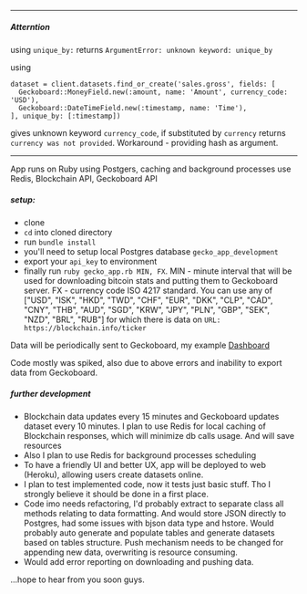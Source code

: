 ___
##### Atterntion

using `unique_by:` returns `ArgumentError: unknown keyword: unique_by`

using
```
dataset = client.datasets.find_or_create('sales.gross', fields: [
  Geckoboard::MoneyField.new(:amount, name: 'Amount', currency_code: 'USD'),
  Geckoboard::DateTimeField.new(:timestamp, name: 'Time'),
], unique_by: [:timestamp])
```
gives unknown keyword `currency_code`, if substituted by `currency` returns `currency was not provided`. Workaround - providing hash as argument.
___

App runs on Ruby using Postgers, caching and background processes use Redis, Blockchain API, Geckoboard API

##### setup:
- clone
- `cd` into cloned directory
- run `bundle install`
- you'll need to setup local Postgres database `gecko_app_development`
- export your `api_key` to environment
- finally run `ruby gecko_app.rb MIN, FX`. MIN - minute interval that will be used for downloading bitcoin stats and putting them to Geckoboard server. FX - currency code  ISO 4217 standard. You can use any of ["USD", "ISK", "HKD", "TWD", "CHF", "EUR", "DKK", "CLP", "CAD", "CNY", "THB", "AUD", "SGD", "KRW", "JPY", "PLN", "GBP", "SEK", "NZD", "BRL", "RUB"] for which there is data on `URL: https://blockchain.info/ticker`

Data will be periodically sent to Geckoboard, my example [Dashboard](https://vasilievvv.geckoboard.com/dashboards/CB666CFD581B95DB)

Code mostly was spiked, also due to above errors and inability to export data from Geckoboard.

##### further development
* Blockchain data updates every 15 minutes and Geckoboard updates dataset every 10 minutes. I plan to use Redis for local caching of Blockchain responses, which will minimize db calls usage. And will save resources
* Also I plan to use Redis for background processes scheduling
* To have a friendly UI and better UX, app will be deployed to web (Heroku), allowing users create datasets online.
* I plan to test implemented code, now it tests just basic stuff. Tho I strongly believe it should be done in a first place.
* Code imo needs refactoring, I'd probably extract to separate class all methods relating to data formatting. And would store JSON directly to Postgres, had some issues with bjson data type and hstore. Would probably auto generate and populate tables and generate datasets based on tables structure. Push mechanism needs to be changed for appending new data, overwriting is resource consuming.
* Would add error reporting on downloading and pushing data.


...hope to hear from you soon guys.
